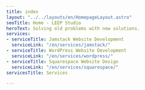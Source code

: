 ```yaml
---
title: index
layout: "../../layouts/en/HomepageLayout.astro"
seoTitle: Home - LEEP Studio
heroText: Solving old problems with new solutions.
services:
- serviceTitle: Jamstack Website Development
  serviceLink: "/en/services/jamstack/"
- serviceTitle: WordPress Website Development
  serviceLink: "/en/services/wordpress/"
- serviceTitle: Squarespace Website Design
  serviceLink: "/en/services/squarespace/"
servicesTitle: Services

---
```

